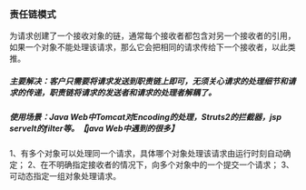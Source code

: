 ### 责任链模式
为请求创建了一个接收对象的链，通常每个接收者都包含对另一个接收者的引用，如果一个对象不能处理该请求，那么它会把相同的请求传给下一个接收者，以此类推。

##### 主要解决：客户只需要将请求发送到职责链上即可，无须关心请求的处理细节和请求的传递，职责链将请求的发送者和请求的处理者解耦了。

##### 使用场景：Java Web中Tomcat对Encoding的处理，Struts2的拦截器，jsp servelt的filter等。【java Web中遇到的很多】  
1、有多个对象可以处理同一个请求，具体哪个对象处理该请求由运行时刻自动确定；
2、在不明确指定接收者的情况下，向多个对象中的一个提交一个请求；
3、可动态指定一组对象处理请求。

